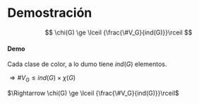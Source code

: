 # Demostración

$$
\chi(G) \ge \lceil {\frac{\#V_G}{ind(G)}}\rceil
$$

#### Demo

Cada clase de color, a lo dumo tiene $ind(G)$ elementos.

$\Rightarrow \#V_G \le ind(G) \times \chi(G)$

$\Rightarrow \chi(G) \ge \lceil {\frac{\#V_G}{ind(G)}}\rceil$ 

